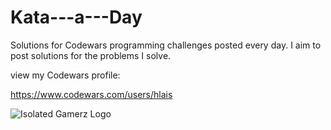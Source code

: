 # Kata---a---Day
Solutions for Codewars programming challenges posted every day. I aim to post solutions for the problems I solve.

view my Codewars profile:

https://www.codewars.com/users/hlais



![Isolated Gamerz Logo](https://pbs.twimg.com/profile_images/578919128779636736/tO6FZSCo.png)

